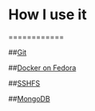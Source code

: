 # How I use it
============

##[Git](GIT.md)

##[Docker on Fedora](Docker_on_Fedora.md)

##[SSHFS](SSHFS.md)

##[MongoDB](MongoDB.md)
